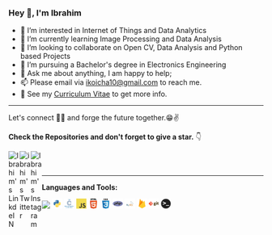 ### Hey 👋, I'm Ibrahim
- 👀 I’m interested in Internet of Things and Data Analytics
- 🌱 I’m currently learning Image Processing and Data Analysis
- 💞️ I’m looking to collaborate on Open CV, Data Analysis and Python based Projects
- 💼 I’m pursuing a Bachelor's degree in Electronics Engineering
- 💬 Ask me about anything, I am happy to help;
- 📫 Please email via ikoicha10@gmail.com to reach me.
- 📝 See my [Curriculum Vitae](https://drive.google.com/file/d/1d7-BXnELs60hBYu5pPJ17SysHwLTPbhf/view?usp=sharing) to get more info.


---

Let's connect 👨‍💻 and forge the future together.😁✌

**Check the Repositories and don't forget to give a star.** 👇

<a href="https://www.linkedin.com/in/ibrahim-koicha/">
  <img align="left" alt="Ibrahim's LinkdeIN" width="22px" src="https://cdn.jsdelivr.net/npm/simple-icons@v3/icons/linkedin.svg" />
</a>
<a href="https://twitter.com/IbrahimKoicha">
  <img align="left" alt="ibrahim's Twitter" width="22px" src="https://cdn.jsdelivr.net/npm/simple-icons@3.13.0/icons/twitter.svg" />
</a>
<a href="https://www.instagram.com/oblivion_24_">
  <img align="left" alt="Ibrahim's Instagram" width="22px" src="https://cdn.jsdelivr.net/npm/simple-icons@3.13.0/icons/instagram.svg"/>
</a>
<br />
<br />

---

**Languages and Tools:**  

<code><img height="20" src="https://pytorch.org/assets/images/pytorch-logo.png"></code>
<code><img height="20" src="https://raw.githubusercontent.com/github/explore/80688e429a7d4ef2fca1e82350fe8e3517d3494d/topics/python/python.png"></code>
<code><img height="20" src="https://raw.githubusercontent.com/github/explore/80688e429a7d4ef2fca1e82350fe8e3517d3494d/topics/c/c.png"></code>
<code><img height="20" src="https://raw.githubusercontent.com/github/explore/80688e429a7d4ef2fca1e82350fe8e3517d3494d/topics/javascript/javascript.png"></code>
<code><img height="20" src="https://raw.githubusercontent.com/github/explore/80688e429a7d4ef2fca1e82350fe8e3517d3494d/topics/html/html.png"></code>
<code><img height="20" src="https://raw.githubusercontent.com/github/explore/80688e429a7d4ef2fca1e82350fe8e3517d3494d/topics/css/css.png"></code>
<code><img height="20" src="https://raw.githubusercontent.com/github/explore/80688e429a7d4ef2fca1e82350fe8e3517d3494d/topics/php/php.png"></code>
<code><img height="20" src="https://raw.githubusercontent.com/github/explore/80688e429a7d4ef2fca1e82350fe8e3517d3494d/topics/mysql/mysql.png"></code>
<code><img height="20" src="https://raw.githubusercontent.com/github/explore/80688e429a7d4ef2fca1e82350fe8e3517d3494d/topics/firebase/firebase.png"></code>
<code><img height="20" src="https://raw.githubusercontent.com/github/explore/80688e429a7d4ef2fca1e82350fe8e3517d3494d/topics/git/git.png"></code>
<code><img height="20" src="https://raw.githubusercontent.com/github/explore/80688e429a7d4ef2fca1e82350fe8e3517d3494d/topics/terminal/terminal.png"></code>
